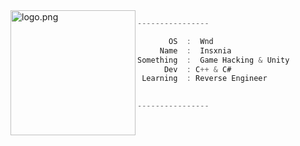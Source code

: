 <img align="left" src="https://cdn.discordapp.com/emojis/994601471595266069.webp?size=96&animated=true" alt="logo.png" width="200" /> 

```csharp
----------------

       OS  :  Wnd
     Name  :  Insxnia
Something  :  Game Hacking & Unity
      Dev  : C++ & C# 
 Learning  : Reverse Engineer

    
----------------
```
